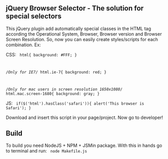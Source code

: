 jQuery Browser Selector - The solution for special selectors
-------------------------

This jQuery plugin add automatically special classes in the HTML tag according the Operational System, Browser, Browser version and Browser Screen Resolution. So, now you can easily create styles/scripts for each combination. Ex:

CSS:
<code>
html{
	background: #FFF;
}

/*Only for IE7*/
html.ie-7{
	background: red;
}

/*Only for mac users in screen resolution 1650x1080*/
html.mac.screen-1680{
	background: gray;
}
</code>

JS:
<code>
if($('html').hasClass('safari')){
	alert('This browser is Safari');
}
</code>

Download and insert this script in your page/project. Now go to developer!

Build
------------

To build you need NodeJS + NPM + JSMin package. With this in hands go to terminal and run:
<code>
node Makefile.js
</code>